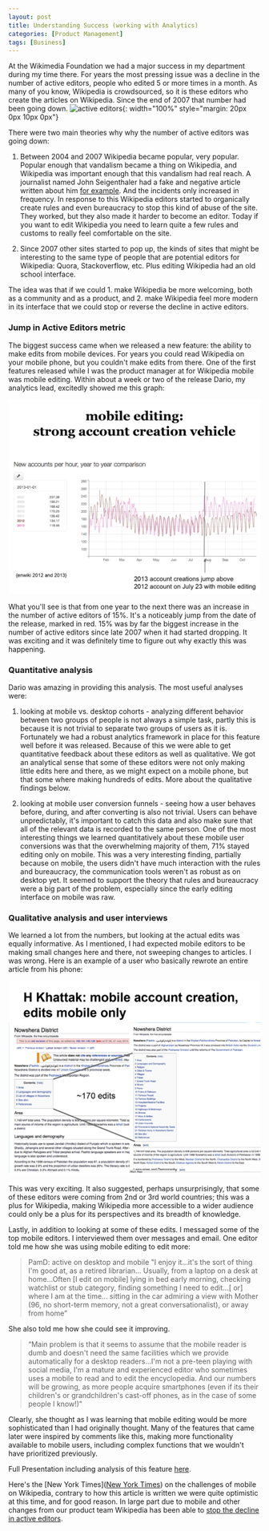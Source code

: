 ```yaml
---
layout: post
title: Understanding Success (working with Analytics)
categories: [Product Management]
tags: [Business]
---
```


At the Wikimedia Foundation we had a major success in my department during my time there. For years the most pressing issue was a decline in the number of active editors, people who edited 5 or more times in a month. As many of you know, Wikipedia is crowdsourced, so it is these editors who create the articles on Wikipedia. Since the end of 2007 that number had been going down.
![active editors](https://stats.wikimedia.org/EN/PlotEditorsEN.png){: width="100%" style="margin: 20px 0px 10px 0px"}

There were two main theories why why the number of active editors was going down:
1. Between 2004 and 2007 Wikipedia became popular, very popular. Popular enough that vandalism became a thing on Wikipedia, and Wikipedia was important enough that this vandalism had real reach. A journalist named John Seigenthaler had a fake and negative article written about him [for example](https://en.wikipedia.org/wiki/List_of_Wikipedia_controversies#2005). And the incidents only increased in frequency. In response to this Wikipedia editors started to organically create rules and even bureaucracy to stop this kind of abuse of the site. They worked, but they also made it harder to become an editor. Today if you want to edit Wikipedia you need to learn quite a few rules and customs to really feel comfortable on the site.

2. Since 2007 other sites started to pop up, the kinds of sites that might be interesting to the same type of people that are potential editors for Wikipedia: Quora, Stackoverflow, etc. Plus editing Wikipedia had an old school interface.

The idea was that if we could 1. make Wikipedia be more welcoming, both as a community and as a product, and 2. make Wikipedia feel more modern in its interface that we could stop or reverse the decline in active editors.

### Jump in Active Editors metric
The biggest success came when we released a new feature: the ability to make edits from mobile devices. For years you could read Wikipedia on your mobile phone, but you couldn't make edits from there. One of the first features released while I was the product manager at for Wikipedia mobile was mobile editing. Within about a week or two of the release Dario, my analytics lead, excitedly showed me this graph:

![active editors increase](/assets/mobile_contrib_pg1.jpg)

What you'll see is that from one year to the next there was an increase in the number of active editors of 15%. It's a noticeably jump from the date of the release, marked in red. 15% was by far the biggest increase in the number of active editors since late 2007 when it had started dropping. It was exciting and it was definitely time to figure out why exactly this was happening.

### Quantitative analysis
Dario was amazing in providing this analysis. The most useful analyses were:

1. looking at mobile vs. desktop cohorts - analyzing different behavior between two groups of people is not always a simple task, partly this is because it is not trivial to separate two groups of users as it is. Fortunately we had a robust analytics framework in place for this feature well before it was released. Because of this we were able to get quantitative feedback about these editors as well as qualitative. We got an analytical sense that some of these editors were not only making little edits here and there, as we might expect on a mobile phone, but that some where making hundreds of edits. More about the qualitative findings below.

2. looking at mobile user conversion funnels - seeing how a user behaves before, during, and after converting is also not trivial. Users can behave unpredictably, it's important to catch this data and also make sure that all of the relevant data is recorded to the same person. One of the most interesting things we learned quantitatively about these mobile user conversions was that the overwhelming majority of them, 71% stayed editing only on mobile. This was a very interesting finding, partially because on mobile, the users didn't have much interaction with the rules and bureaucracy, the communication tools weren't as robust as on desktop yet. It seemed to support the theory that rules and bureaucracy were a big part of the problem, especially since the early editing interface on mobile was raw.

### Qualitative analysis and user interviews
We learned a lot from the numbers, but looking at the actual edits was equally informative. As I mentioned, I had expected mobile editors to be making small changes here and there, not sweeping changes to articles. I was wrong. Here is an example of a user who basically rewrote an entire article from his phone:

![nowshera article](/assets/mobile_contrib_pg15.jpg)

This was very exciting. It also suggested, perhaps unsurprisingly, that some of these editors were coming from 2nd or 3rd world countries; this was a plus for Wikipedia, making Wikipedia more accessible to a wider audience could only be a plus for its perspectives and its breadth of knowledge.

Lastly, in addition to looking at some of these edits. I messaged some of the top mobile editors. I interviewed them over messages and email. One editor told me how she was using mobile editing to edit more:

> PamD: active on desktop and mobile
> "I enjoy it...it's the sort of thing I'm good at, as a retired librarian... Usually, from a laptop on a desk at home...Often [I edit on mobile] lying in bed early morning, checking watchlist or stub category, finding something I need to edit...[ or] where I am at the time... sitting in the car admiring a view with Mother (96, no short-term memory, not a great conversationalist), or away from home”

She also told me how she could see it improving.
> “Main problem is that it seems to assume that the mobile reader is dumb and doesn't need the same facilities which we provide automatically for a desktop readers...I'm not a pre-teen playing with social media, I'm a mature and experienced editor who sometimes uses a mobile to read and to edit the encyclopedia. And our numbers will be growing, as more people acquire smartphones (even if its their children's or grandchildren's cast-off phones, as in the case of some people I know!)"

Clearly, she thought as I was learning that mobile editing would be more sophisticated than I had originally thought. Many of the features that came later were inspired by comments like this, making more functionality available to mobile users, including complex functions that we wouldn't have prioritized previously.

Full Presentation including analysis of this feature [here](/assets/Mobile_Contributions_Quarterly_Review_10-2013.pdf).

Here's the [New York Times]([New York Times](https://www.nytimes.com/2014/02/10/technology/wikipedia-vs-the-small-screen.html)) on the challenges of mobile on Wikipedia, contrary to how this article is written we were quite optimistic at this time, and for good reason. In large part due to mobile and other changes from our product team Wikipedia has been able to [stop the decline in active editors](https://blog.wikimedia.org/2015/09/25/wikipedia-editor-numbers/).

